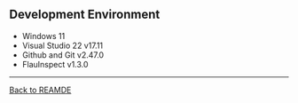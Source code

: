 ## Development Environment

* Windows 11
* Visual Studio 22 v17.11
* Github and Git v2.47.0
* FlauInspect v1.3.0

---

[Back to REAMDE](../README.md)